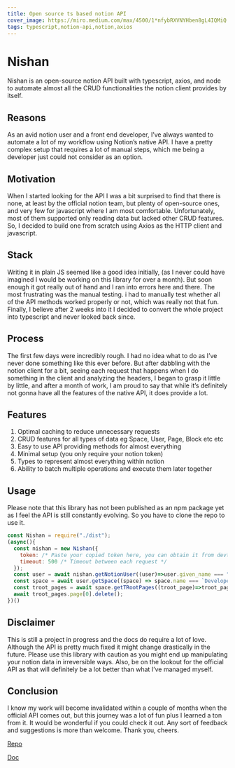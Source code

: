 ```yaml
---
title: Open source ts based notion API
cover_image: https://miro.medium.com/max/4500/1*nfybRXVNYHben8gL4IQMiQ.png
tags: typescript,notion-api,notion,axios
---
```


# Nishan

Nishan is an open-source notion API built with typescript, axios, and node to automate almost all the CRUD functionalities the notion client provides by itself.

## Reasons

As an avid notion user and a front end developer, I’ve always wanted to automate a lot of my workflow using Notion’s native API. I have a pretty complex setup that requires a lot of manual steps, which me being a developer just could not consider as an option.

## Motivation

When I started looking for the API I was a bit surprised to find that there is none, at least by the official notion team, but plenty of open-source ones, and very few for javascript where I am most comfortable. Unfortunately, most of them supported only reading data but lacked other CRUD features. So, I decided to build one from scratch using Axios as the HTTP client and javascript.

## Stack

Writing it in plain JS seemed like a good idea initially, (as I never could have imagined I would be working on this library for over a month). But soon enough it got really out of hand and I ran into errors here and there. The most frustrating was the manual testing. i had to manually test whether all of the API methods worked properly or not, which was really not that fun. Finally, I believe after 2 weeks into it I decided to convert the whole project into typescript and never looked back since.

## Process

The first few days were incredibly rough. I had no idea what to do as I’ve never done something like this ever before. But after dabbling with the notion client for a bit, seeing each request that happens when I do something in the client and analyzing the headers, I began to grasp it little by little, and after a month of work, I am proud to say that while it’s definitely not gonna have all the features of the native API, it does provide a lot.

## Features

1. Optimal caching to reduce unnecessary requests
2. CRUD features for all types of data eg Space, User, Page, Block etc etc
3. Easy to use API providing methods for almost everything
4. Minimal setup (you only require your notion token)
5. Types to represent almost everything within notion
6. Ability to batch multiple operations and execute them later together

## Usage

Please note that this library has not been published as an npm package yet as I feel the API is still constantly evolving. So you have to clone the repo to use it.

```js
const Nishan = require("./dist");
(async(){
  const nishan = new Nishan({
    token: /* Paste your copied token here, you can obtain it from devtools > Application > Cookies > notion.so > token_v2 */,
    timeout: 500 /* Timeout between each request */
  });
  const user = await nishan.getNotionUser((user)=>user.given_name === "Safwan");
  const space = await user.getSpace((space) => space.name === `Developer`);
  const troot_pages = await space.getTRootPages((troot_page)=>troot_page.type === "page" && troot_page.properties.title[0][0] === "My Page");
  await troot_pages.page[0].delete();
})()
```

## Disclaimer

This is still a project in progress and the docs do require a lot of love. Although the API is pretty much fixed it might change drastically in the future. Please use this library with caution as you might end up manipulating your notion data in irreversible ways. Also, be on the lookout for the official API as that will definitely be a lot better than what I’ve managed myself.

## Conclusion

I know my work will become invalidated within a couple of months when the official API comes out, but this journey was a lot of fun plus I learned a ton from it. It would be wonderful if you could check it out. Any sort of feedback and suggestions is more than welcome. Thank you, cheers.

[Repo](https://github.com/Nishan-Open-Source/Nishan)

[Doc](https://nishan-docs.netlify.app/)